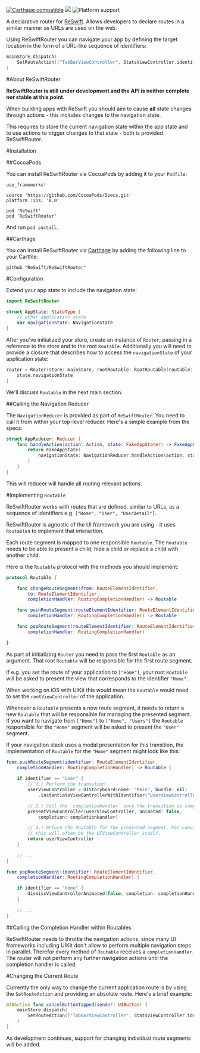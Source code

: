 [![Carthage compatible](https://img.shields.io/badge/Carthage-compatible-4BC51D.svg?style=flat)](https://github.com/Carthage/Carthage) 
[![](https://img.shields.io/badge/license-MIT-blue.svg)](https://github.com/Swift-Flow/Swift-Flow/blob/master/LICENSE.md)
![Platform support](https://img.shields.io/badge/platform-ios%20%7C%20osx%20%7C%20tvos%20%7C%20watchos-lightgrey.svg?style=flat-square)


A declarative router for [ReSwift](https://github.com/ReSwift/ReSwift). Allows developers to declare routes in a similar manner as URLs are used on the web.

Using ReSwiftRouter you can navigate your app by defining the target location in the form of a URL-like sequence of identifiers:

```swift
mainStore.dispatch(
    SetRouteAction(["TabBarViewController", StatsViewController.identifier])
)
```    

#About ReSwiftRouter

**ReSwiftRouter is still under development and the API is neither complete nor stable at this point.**

When building apps with ReSwift you should aim to cause **all** state changes through actions - this includes changes to the navigation state.

This requires to store the current navigation state within the app state and to use actions to trigger changes to that state - both is provided ReSwiftRouter.

#Installation


##CocoaPods

You can install ReSwiftRouter via CocoaPods by adding it to your `Podfile`:

	use_frameworks!

	source 'https://github.com/CocoaPods/Specs.git'
	platform :ios, '8.0'

	pod 'ReSwift'
	pod 'ReSwiftRouter'
	
And run `pod install`.

##Carthage

You can install ReSwiftRouter via [Carthage]() by adding the following line to your Cartfile:

	github "ReSwift/ReSwiftRouter"

#Configuration

Extend your app state to include the navigation state:

```swift
import ReSwiftRouter

struct AppState: StateType {
    // other application state
    var navigationState: NavigationState
}
```

After you've initialized your store, create an instance of `Router`, passing in a reference to the store and to the root `Routable`. Additionally you will need to provide a closure that describes how to access the `navigationState` of your application state:

```swift
router = Router(store: mainStore, rootRoutable: RootRoutable(routable: rootViewController)) { state in 
	state.navigationState
}
```

We'll discuss `Routable` in the next main section.

##Calling the Navigation Reducer

The `NavigationReducer` is provided as part of `ReSwiftRouter`. You need to call it from within your top-level reducer. Here's a simple example from the specs:

```swift
struct AppReducer: Reducer {
    func handleAction(action: Action, state: FakeAppState?) -> FakeAppState {
        return FakeAppState(
            navigationState: NavigationReducer.handleAction(action, state: state?.navigationState)
        )
    }
}
```
This will reducer will handle all routing relevant actions.

#Implementing `Routable`

ReSwiftRouter works with routes that are defined, similar to URLs, as a sequence of identifiers e.g. `["Home", "User", "UserDetail"]`. 

ReSwiftRouter is agnostic of the UI framework you are using - it uses `Routable`s to implement that interaction.

Each route segment is mapped to one responsible `Routable`. The `Routable` needs to be able to present a child, hide a child or replace a child with another child.

Here is the `Routable` protocol with the methods you should implement:

```swift
protocol Routable {

    func changeRouteSegment(from: RouteElementIdentifier,
        to: RouteElementIdentifier,
        completionHandler: RoutingCompletionHandler) -> Routable

    func pushRouteSegment(routeElementIdentifier: RouteElementIdentifier,
        completionHandler: RoutingCompletionHandler) -> Routable

    func popRouteSegment(routeElementIdentifier: RouteElementIdentifier,
        completionHandler: RoutingCompletionHandler)

}
```

As part of initializing `Router` you need to pass the first `Routable` as an argument. That root `Routable` will be responsible for the first route segment.

If e.g. you set the route of your application to `["Home"]`, your root `Routable` will be asked to present the view that corresponds to the identifier `"Home"`. 

When working on iOS with UIKit this would mean the `Routable` would need to set the `rootViewController` of the application.  

Whenever a `Routable` presents a new route segment, it needs to return a new `Routable` that will be responsible for managing the presented segment. If you want to navigate from `["Home"]` to `["Home", "Users"]` the `Routable` responsible for the `"Home"` segment will be asked to present the `"User"` segment.

If your navigation stack uses a modal presentation for this transition, the implementation of `Routable` for the `"Home"` segment might look like this:

```swift
func pushRouteSegment(identifier: RouteElementIdentifier,
    completionHandler: RoutingCompletionHandler) -> Routable {
    
	if identifier == "User" {
		// 1.) Perform the transition
        userViewController = UIStoryboard(name: "Main", bundle: nil)
            .instantiateViewControllerWithIdentifier("UserViewController") as! Routable

		// 2.) Call the `completionHandler` once the transition is complete
        presentViewController(userViewController, animated: false,
            completion: completionHandler)

		// 3.) Return the Routable for the presented segment. For convenience
		// this will often be the UIViewController itself. 
        return userViewController
   	}
   	
   	// ...
}

func popRouteSegment(identifier: RouteElementIdentifier,
    completionHandler: RoutingCompletionHandler) {

	if identifier == "Home" {
    	dismissViewControllerAnimated(false, completion: completionHandler)
    }
    
    // ...
}
```

##Calling the Completion Handler within Routables

ReSwiftRouter needs to throttle the navigation actions, since many UI frameworks including UIKit don't allow to perform multiple navigation steps in parallel. Therefor every method of `Routable` receives a `completionHandler`. The router will not perform any further navigation actions until the completion handler is called.

#Changing the Current Route

Currently the only way to change the current application route is by using the `SetRouteAction` and providing an absolute route. Here's a brief example:

```swift
@IBAction func cancelButtonTapped(sender: UIButton) {
    mainStore.dispatch(
        SetRouteAction(["TabBarViewController", StatsViewController.identifier])
    )
}
```
As development continues, support for changing individual route segments will be added.
